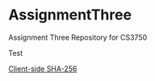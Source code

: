 # AssignmentThree
Assignment Three Repository for CS3750

Test

[Client-side SHA-256](http://jsfiddle.net/tKUQk/19/19)
